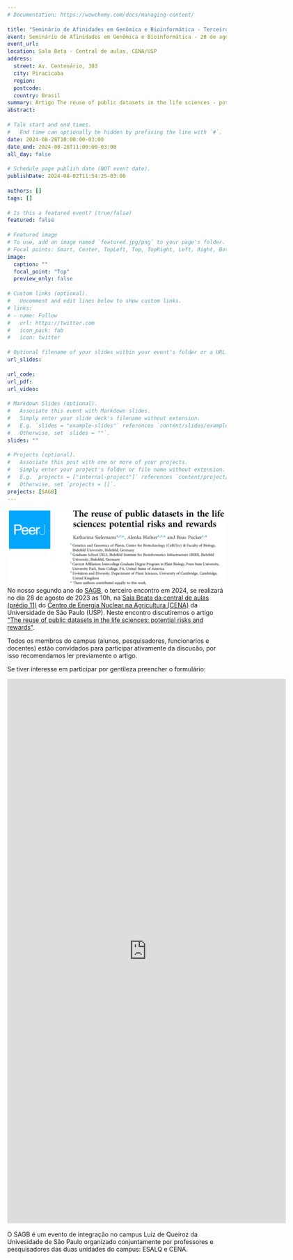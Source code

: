```yaml
---
# Documentation: https://wowchemy.com/docs/managing-content/

title: "Seminário de Afinidades em Genômica e Bioinformática - Terceiro encontro de 2024"
event: Seminário de Afinidades em Genômica e Bioinformática - 28 de agosto de 2024
event_url:
location: Sala Beta - Central de aulas, CENA/USP
address:
  street: Av. Centenário, 303
  city: Piracicaba
  region:
  postcode:
  country: Brasil
summary: Artigo The reuse of public datasets in the life sciences - potential risks and rewards
abstract:

# Talk start and end times.
#   End time can optionally be hidden by prefixing the line with `#`.
date: 2024-08-28T10:00:00-03:00
date_end: 2024-08-28T11:00:00-03:00
all_day: false

# Schedule page publish date (NOT event date).
publishDate: 2024-08-02T11:54:25-03:00

authors: []
tags: []

# Is this a featured event? (true/false)
featured: false

# Featured image
# To use, add an image named `featured.jpg/png` to your page's folder. 
# Focal points: Smart, Center, TopLeft, Top, TopRight, Left, Right, BottomLeft, Bottom, BottomRight.
image:
  caption: ""
  focal_point: "Top"
  preview_only: false

# Custom links (optional).
#   Uncomment and edit lines below to show custom links.
# links:
# - name: Follow
#   url: https://twitter.com
#   icon_pack: fab
#   icon: twitter

# Optional filename of your slides within your event's folder or a URL.
url_slides:

url_code:
url_pdf:
url_video:

# Markdown Slides (optional).
#   Associate this event with Markdown slides.
#   Simply enter your slide deck's filename without extension.
#   E.g. `slides = "example-slides"` references `content/slides/example-slides.md`.
#   Otherwise, set `slides = ""`.
slides: ""

# Projects (optional).
#   Associate this post with one or more of your projects.
#   Simply enter your project's folder or file name without extension.
#   E.g. `projects = ["internal-project"]` references `content/project/deep-learning/index.md`.
#   Otherwise, set `projects = []`.
projects: [SAGB]
---
```


![The reuse of public datasets in the life sciences: potential risks and rewards](paper.png "The reuse of public datasets in the life sciences: potential risks and rewards")
No nosso segundo ano do [SAGB](https://labbces.netlify.app/project/sagb/), o terceiro encontro em 2024, se realizará no dia 28 de agosto de 2023 as 10h, na [Sala Beata da central de aulas (prédio 11)](http://www.cena.usp.br/images/croqui_cena.pdf) do [Centro de Energia Nuclear na Agricultura (CENA)](https://goo.gl/maps/FrKPachXUcgeNt7j8) da Universidade de São Paulo (USP). Neste encontro discutiremos o artigo ["The reuse of public datasets in the life sciences: potential risks and rewards"](https://peerj.com/articles/9954/).

Todos os membros do campus (alunos, pesquisadores, funcionarios e docentes) estão convidados para participar ativamente da discucão, por isso recomendamos ler previamente o artigo.

Se tiver interesse em participar por gentileza preencher o formulário:

<iframe src="https://docs.google.com/forms/d/e/1FAIpQLSdZd8i0PWfHw9XlmNakbmkmnA_xphPtiQrO13zy2gRzjSLQWA/viewform?embedded=true" width="640" height="1252" frameborder="0" marginheight="0" marginwidth="0">Carregando…</iframe>

O SAGB é um evento de integração no campus Luiz de Queiroz da Univesidade de São Paulo organizado conjuntamente por professores e pesquisadores das duas unidades do campus: ESALQ e CENA.
